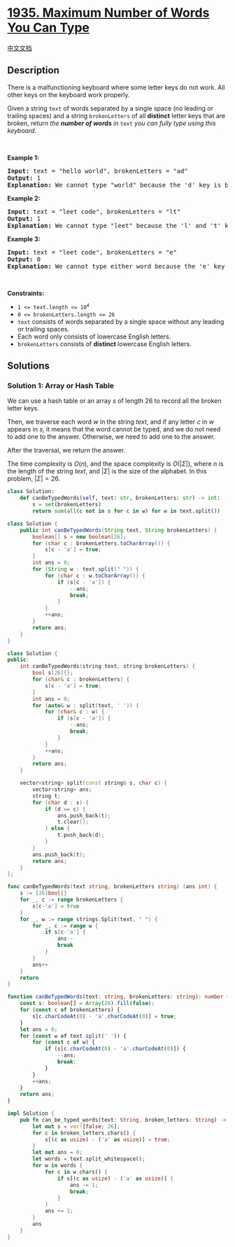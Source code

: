 # [1935. Maximum Number of Words You Can Type](https://leetcode.com/problems/maximum-number-of-words-you-can-type)

[中文文档](/solution/1900-1999/1935.Maximum%20Number%20of%20Words%20You%20Can%20Type/README.md)

<!-- tags:Hash Table,String -->

## Description

<p>There is a malfunctioning keyboard where some letter keys do not work. All other keys on the keyboard work properly.</p>

<p>Given a string <code>text</code> of words separated by a single space (no leading or trailing spaces) and a string <code>brokenLetters</code> of all <strong>distinct</strong> letter keys that are broken, return <em>the <strong>number of words</strong> in</em> <code>text</code> <em>you can fully type using this keyboard</em>.</p>

<p>&nbsp;</p>
<p><strong class="example">Example 1:</strong></p>

<pre>
<strong>Input:</strong> text = &quot;hello world&quot;, brokenLetters = &quot;ad&quot;
<strong>Output:</strong> 1
<strong>Explanation:</strong> We cannot type &quot;world&quot; because the &#39;d&#39; key is broken.
</pre>

<p><strong class="example">Example 2:</strong></p>

<pre>
<strong>Input:</strong> text = &quot;leet code&quot;, brokenLetters = &quot;lt&quot;
<strong>Output:</strong> 1
<strong>Explanation:</strong> We cannot type &quot;leet&quot; because the &#39;l&#39; and &#39;t&#39; keys are broken.
</pre>

<p><strong class="example">Example 3:</strong></p>

<pre>
<strong>Input:</strong> text = &quot;leet code&quot;, brokenLetters = &quot;e&quot;
<strong>Output:</strong> 0
<strong>Explanation:</strong> We cannot type either word because the &#39;e&#39; key is broken.
</pre>

<p>&nbsp;</p>
<p><strong>Constraints:</strong></p>

<ul>
	<li><code>1 &lt;= text.length &lt;= 10<sup>4</sup></code></li>
	<li><code>0 &lt;= brokenLetters.length &lt;= 26</code></li>
	<li><code>text</code> consists of words separated by a single space without any leading or trailing spaces.</li>
	<li>Each word only consists of lowercase English letters.</li>
	<li><code>brokenLetters</code> consists of <strong>distinct</strong> lowercase English letters.</li>
</ul>

## Solutions

### Solution 1: Array or Hash Table

We can use a hash table or an array $s$ of length $26$ to record all the broken letter keys.

Then, we traverse each word $w$ in the string $text$, and if any letter $c$ in $w$ appears in $s$, it means that the word cannot be typed, and we do not need to add one to the answer. Otherwise, we need to add one to the answer.

After the traversal, we return the answer.

The time complexity is $O(n)$, and the space complexity is $O(|\Sigma|)$, where $n$ is the length of the string $text$, and $|\Sigma|$ is the size of the alphabet. In this problem, $|\Sigma|=26$.

<!-- tabs:start -->

```python
class Solution:
    def canBeTypedWords(self, text: str, brokenLetters: str) -> int:
        s = set(brokenLetters)
        return sum(all(c not in s for c in w) for w in text.split())
```

```java
class Solution {
    public int canBeTypedWords(String text, String brokenLetters) {
        boolean[] s = new boolean[26];
        for (char c : brokenLetters.toCharArray()) {
            s[c - 'a'] = true;
        }
        int ans = 0;
        for (String w : text.split(" ")) {
            for (char c : w.toCharArray()) {
                if (s[c - 'a']) {
                    --ans;
                    break;
                }
            }
            ++ans;
        }
        return ans;
    }
}
```

```cpp
class Solution {
public:
    int canBeTypedWords(string text, string brokenLetters) {
        bool s[26]{};
        for (char& c : brokenLetters) {
            s[c - 'a'] = true;
        }
        int ans = 0;
        for (auto& w : split(text, ' ')) {
            for (char& c : w) {
                if (s[c - 'a']) {
                    --ans;
                    break;
                }
            }
            ++ans;
        }
        return ans;
    }

    vector<string> split(const string& s, char c) {
        vector<string> ans;
        string t;
        for (char d : s) {
            if (d == c) {
                ans.push_back(t);
                t.clear();
            } else {
                t.push_back(d);
            }
        }
        ans.push_back(t);
        return ans;
    }
};
```

```go
func canBeTypedWords(text string, brokenLetters string) (ans int) {
	s := [26]bool{}
	for _, c := range brokenLetters {
		s[c-'a'] = true
	}
	for _, w := range strings.Split(text, " ") {
		for _, c := range w {
			if s[c-'a'] {
				ans--
				break
			}
		}
		ans++
	}
	return
}
```

```ts
function canBeTypedWords(text: string, brokenLetters: string): number {
    const s: boolean[] = Array(26).fill(false);
    for (const c of brokenLetters) {
        s[c.charCodeAt(0) - 'a'.charCodeAt(0)] = true;
    }
    let ans = 0;
    for (const w of text.split(' ')) {
        for (const c of w) {
            if (s[c.charCodeAt(0) - 'a'.charCodeAt(0)]) {
                --ans;
                break;
            }
        }
        ++ans;
    }
    return ans;
}
```

```rust
impl Solution {
    pub fn can_be_typed_words(text: String, broken_letters: String) -> i32 {
        let mut s = vec![false; 26];
        for c in broken_letters.chars() {
            s[(c as usize) - ('a' as usize)] = true;
        }
        let mut ans = 0;
        let words = text.split_whitespace();
        for w in words {
            for c in w.chars() {
                if s[(c as usize) - ('a' as usize)] {
                    ans -= 1;
                    break;
                }
            }
            ans += 1;
        }
        ans
    }
}
```

<!-- tabs:end -->

<!-- end -->
